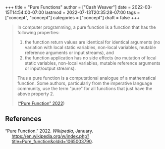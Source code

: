 +++
title = "Pure Functions"
author = ["Cash Weaver"]
date = 2022-03-15T14:54:00-07:00
lastmod = 2022-07-13T20:35:28-07:00
tags = ["concept", "concept"]
categories = ["concept"]
draft = false
+++

> In computer programming, a pure function is a function that has the following properties:
>
> 1.  the function return values are identical for identical arguments (no variation with local static variables, non-local variables, mutable reference arguments or input streams), and
> 2.  the function application has no side effects (no mutation of local static variables, non-local variables, mutable reference arguments or input/output streams).
>
> Thus a pure function is a computational analogue of a mathematical function. Some authors, particularly from the imperative language community, use the term "pure" for all functions that just have the above property 2.
>
> (<a href="#citeproc_bib_item_1">“Pure Function” 2022</a>)

## References

<style>.csl-entry{text-indent: -1.5em; margin-left: 1.5em;}</style><div class="csl-bib-body">
  <div class="csl-entry"><a id="citeproc_bib_item_1"></a>“Pure Function.” 2022. <i>Wikipedia</i>, January. <a href="https://en.wikipedia.org/w/index.php?title=Pure_function&oldid=1065003790">https://en.wikipedia.org/w/index.php?title=Pure_function&#38;oldid=1065003790</a>.</div>
</div>
